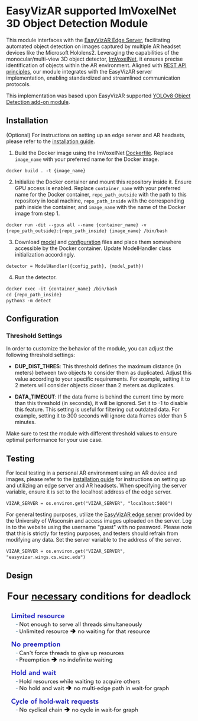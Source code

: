 # EasyVizAR supported ImVoxelNet 3D Object Detection Module

This module interfaces with the [EasyVizAR Edge Server](https://github.com/EasyVizAR/edge-server), facilitating automated object detection on images captured by multiple AR headset devices like the Microsoft Hololens2. Leveraging the capabilities of the monocular/multi-view 3D object detector, [ImVoxelNet](https://github.com/SamsungLabs/imvoxelnet), it ensures precise identification of objects within the AR environment. Aligned with [REST API principles](https://learn.microsoft.com/en-us/azure/architecture/best-practices/api-design), our module integrates with the EasyVizAR server implementation, enabling standardized and streamlined communication protocols.

This implementation was based upon EasyVizAR supported [YOLOv8 Object Detection add-on module](https://github.com/EasyVizAR/detect).

## Installation

(Optional) For instructions on setting up an edge server and AR headsets, please refer to the [installation guide](https://easyvizar.github.io/installation.html).

1. Build the Docker image using the ImVoxelNet [Dockerfile](https://github.com/SamsungLabs/imvoxelnet/blob/master/docker/Dockerfile). Replace `image_name` with your preferred name for the Docker image.

```console
docker build . -t {image_name}
```

2. Initialize the Docker container and mount this repository inside it. Ensure GPU access is enabled. Replace `container_name` with your preferred name for the Docker container, `repo_path_outside` with the path to this repository in local machine, `repo_path_inside` with the corresponding path inside the container, and `image_name` with the name of the Docker image from step 1.

```console
docker run -dit --gpus all --name {container_name} -v {repo_path_outside}:{repo_path_inside} {image_name} /bin/bash
```

3. Download [model](https://github.com/saic-vul/imvoxelnet/releases/download/v1.2/20211007_105247.pth) and [configuration](https://github.com/SamsungLabs/imvoxelnet/blob/master/configs/imvoxelnet/imvoxelnet_total_sunrgbd_fast.py) files and place them somewhere accessible by the Docker container. Update ModelHandler class initialization accordingly.

```console
detector = ModelHandler({config_path}, {model_path})
```

4. Run the detector.

```console
docker exec -it {container_name} /bin/bash
cd {repo_path_inside}
python3 -m detect
```

## Configuration

### Threshold Settings

In order to customize the behavior of the module, you can adjust the following threshold settings:

- **DUP_DIST_THRES**: This threshold defines the maximum distance (in meters) between two objects to consider them as duplicated. Adjust this value according to your specific requirements. For example, setting it to 2 meters will consider objects closer than 2 meters as duplicates.

- **DATA_TIMEOUT**: If the data frame is behind the current time by more than this threshold (in seconds), it will be ignored. Set it to -1 to disable this feature. This setting is useful for filtering out outdated data. For example, setting it to 300 seconds will ignore data frames older than 5 minutes.

Make sure to test the module with different threshold values to ensure optimal performance for your use case.

## Testing

For local testing in a personal AR environment using an AR device and images, please refer to the [installation guide](https://easyvizar.github.io/installation.html) for instructions on setting up and utilizing an edge server and AR headsets. When specifying the server variable, ensure it is set to the localhost address of the edge server.

```console
VIZAR_SERVER = os.environ.get("VIZAR_SERVER", "localhost:5000")
```

For general testing purposes, utilize the [EasyVizAR edge server](https://easyvizar.wings.cs.wisc.edu/) provided by the University of Wisconsin and access images uploaded on the server. Log in to the website using the username "guest" with no password. Please note that this is strictly for testing purposes, and testers should refrain from modifying any data. Set the server variable to the address of the server.

```console
VIZAR_SERVER = os.environ.get("VIZAR_SERVER", "easyvizar.wings.cs.wisc.edu")
```

## Design

![Design flowchart](./flowchart.png)
